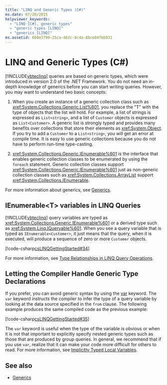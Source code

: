 ```yaml
---
title: "LINQ and Generic Types (C#)"
ms.date: 07/20/2015
helpviewer_keywords: 
  - "LINQ [C#], generic types"
  - "generic types [LINQ]"
  - "generics [LINQ]"
ms.assetid: 660e3799-25ca-462c-8c4a-8bce04fbb031
---
```

# LINQ and Generic Types (C#)
[!INCLUDE[vbteclinq](~/includes/vbteclinq-md.md)] queries are based on generic types, which were introduced in version 2.0 of the .NET Framework. You do not need an in-depth knowledge of generics before you can start writing queries. However, you may want to understand two basic concepts:  
  
1. When you create an instance of a generic collection class such as <xref:System.Collections.Generic.List%601>, you replace the "T" with the type of objects that the list will hold. For example, a list of strings is expressed as `List<string>`, and a list of `Customer` objects is expressed as `List<Customer>`. A generic list is strongly typed and provides many benefits over collections that store their elements as <xref:System.Object>. If you try to add a `Customer` to a `List<string>`, you will get an error at compile time. It is easy to use generic collections because you do not have to perform run-time type-casting.  
  
2. <xref:System.Collections.Generic.IEnumerable%601> is the interface that enables generic collection classes to be enumerated by using the `foreach` statement. Generic collection classes support <xref:System.Collections.Generic.IEnumerable%601> just as non-generic collection classes such as <xref:System.Collections.ArrayList> support <xref:System.Collections.IEnumerable>.  
  
 For more information about generics, see [Generics](../../generics/index.md).  
  
## IEnumerable<T\> variables in LINQ Queries  
 [!INCLUDE[vbteclinq](~/includes/vbteclinq-md.md)] query variables are typed as <xref:System.Collections.Generic.IEnumerable%601> or a derived type such as <xref:System.Linq.IQueryable%601>. When you see a query variable that is typed as `IEnumerable<Customer>`, it just means that the query, when it is executed, will produce a sequence of zero or more `Customer` objects.  
  
 [!code-csharp[csLINQGettingStarted#34](~/samples/snippets/csharp/VS_Snippets_VBCSharp/CsLINQGettingStarted/CS/Class1.cs#34)]  
  
 For more information, see [Type Relationships in LINQ Query Operations](./type-relationships-in-linq-query-operations.md).  
  
## Letting the Compiler Handle Generic Type Declarations  
 If you prefer, you can avoid generic syntax by using the [var](../../../language-reference/keywords/var.md) keyword. The `var` keyword instructs the compiler to infer the type of a query variable by looking at the data source specified in the `from` clause. The following example produces the same compiled code as the previous example:  
  
 [!code-csharp[csLINQGettingStarted#35](~/samples/snippets/csharp/VS_Snippets_VBCSharp/CsLINQGettingStarted/CS/Class1.cs#35)]  
  
 The `var` keyword is useful when the type of the variable is obvious or when it is not that important to explicitly specify nested generic types such as those that are produced by group queries. In general, we recommend that if you use `var`, realize that it can make your code more difficult for others to read. For more information, see [Implicitly Typed Local Variables](../../classes-and-structs/implicitly-typed-local-variables.md).  
  
## See also

- [Generics](../../generics/index.md)
